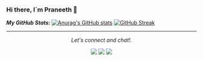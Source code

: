 ### Hi there, I`m Praneeth 👋
***My GitHub Stats:***
[![Anurag's GitHub stats](https://github-readme-stats.vercel.app/api?username=praneethratna)](https://github.com/anuraghazra/github-readme-stats)
[![GitHub Streak](https://github-readme-streak-stats.herokuapp.com/?user=praneethratna)](https://git.io/streak-stats)
<hr></hr>
<p align="center">
  <i>Let's connect and chat!.</i>

  <p align="center">
    <a href="https://twitter.com/praneethratna" alt="Twitter"><img src="https://raw.githubusercontent.com/jayehernandez/jayehernandez/3f5402efef9a0ae89211a6e04609558e862ca616/readme/twitter-fill.svg"></a>
    <a href="https://www.linkedin.com/in/praneethratna/" alt="Linkedin"><img src="https://raw.githubusercontent.com/jayehernandez/jayehernandez/3f5402efef9a0ae89211a6e04609558e862ca616/readme/linkedin-fill.svg"></a>
    <a href="mailto:praneethratna@gmail.com" alt="Contact me"><img src="https://raw.githubusercontent.com/jayehernandez/jayehernandez/3f5402efef9a0ae89211a6e04609558e862ca616/readme/mail-fill.svg"></a>
  </p>

<!--
**praneethratna/praneethratna** is a ✨ _special_ ✨ repository because its `README.md` (this file) appears on your GitHub profile.

Here are some ideas to get you started:

- 🔭 I’m currently working on ...
- 🌱 I’m currently learning ...
- 👯 I’m looking to collaborate on ...
- 🤔 I’m looking for help with ...
- 💬 Ask me about ...
- 📫 How to reach me: ...
- 😄 Pronouns: ...
- ⚡ Fun fact: ...
-->
